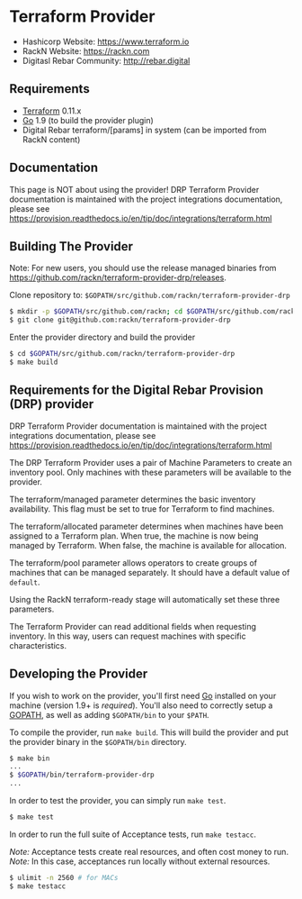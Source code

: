 Terraform Provider
==================

- Hashicorp Website: https://www.terraform.io
- RackN Website: https://rackn.com
- Digitasl Rebar Community:  http://rebar.digital

Requirements
------------

-	[Terraform](https://www.terraform.io/downloads.html) 0.11.x
-	[Go](https://golang.org/doc/install) 1.9 (to build the provider plugin)
-	Digital Rebar terraform/[params] in system (can be imported from RackN content)


Documentation
-------------

This page is NOT about using the provider!  DRP Terraform Provider documentation is maintained with the project integrations documentation, please see https://provision.readthedocs.io/en/tip/doc/integrations/terraform.html


Building The Provider
---------------------

Note: For new users, you should use the release managed binaries from https://github.com/rackn/terraform-provider-drp/releases.

Clone repository to: `$GOPATH/src/github.com/rackn/terraform-provider-drp`

```sh
$ mkdir -p $GOPATH/src/github.com/rackn; cd $GOPATH/src/github.com/rackn
$ git clone git@github.com:rackn/terraform-provider-drp
```

Enter the provider directory and build the provider

```sh
$ cd $GOPATH/src/github.com/rackn/terraform-provider-drp
$ make build
```

Requirements for the Digital Rebar Provision (DRP) provider
-----------------------------------------------------------

DRP Terraform Provider documentation is maintained with the project integrations documentation, please see https://provision.readthedocs.io/en/tip/doc/integrations/terraform.html

The DRP Terraform Provider uses a pair of Machine Parameters to create an inventory pool. Only machines with these parameters will be available to the provider.

The terraform/managed parameter determines the basic inventory availability. This flag must be set to true for Terraform to find machines.

The terraform/allocated parameter determines when machines have been assigned to a Terraform plan. When true, the machine is now being managed by Terraform. When false, the machine is available for allocation.

The terraform/pool parameter allows operators to create groups of machines that can be managed separately.  It should have a default value of `default`.

Using the RackN terraform-ready stage will automatically set these three parameters.

The Terraform Provider can read additional fields when requesting inventory. In this way, users can request machines with specific characteristics.

Developing the Provider
-----------------------

If you wish to work on the provider, you'll first need [Go](http://www.golang.org) installed on your machine (version 1.9+ is *required*). You'll also need to correctly setup a [GOPATH](http://golang.org/doc/code.html#GOPATH), as well as adding `$GOPATH/bin` to your `$PATH`.

To compile the provider, run `make build`. This will build the provider and put the provider binary in the `$GOPATH/bin` directory.

```sh
$ make bin
...
$ $GOPATH/bin/terraform-provider-drp
...
```

In order to test the provider, you can simply run `make test`.

```sh
$ make test
```

In order to run the full suite of Acceptance tests, run `make testacc`.

*Note:* Acceptance tests create real resources, and often cost money to run.
*Note:* In this case, acceptances run locally without external resources.

```sh
$ ulimit -n 2560 # for MACs
$ make testacc
```

